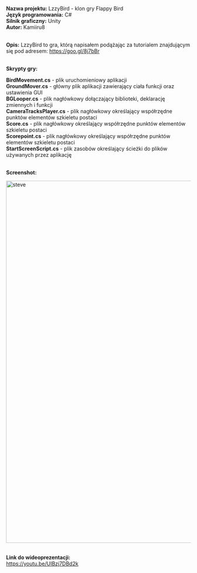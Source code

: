 <b>Nazwa projektu:</b> LzzyBird - klon gry Flappy Bird <br/>
<b>Język programowania:</b> C# <br/>
<b>Silnik graficzny:</b> Unity <br/>
<b>Autor:</b> Kamiiru8<br/><br/>

<b>Opis:</b> LzzyBird to gra, którą napisałem podążając za tutorialem znajdującym się pod adresem: https://goo.gl/8j7bBr<br/><br/>

<b>Skrypty gry:</b><br/>

<b>BirdMovement.cs</b> - plik uruchomieniowy aplikacji<br/>
<b>GroundMover.cs</b> - główny plik aplikacji zawierający ciała funkcji oraz ustawienia GUI<br/>
<b>BGLooper.cs</b> - plik nagłówkowy dołączający biblioteki, deklarację zmiennych i funkcji<br/>
<b>CameraTracksPlayer.cs</b> - plik nagłówkowy określający współrzędne punktów elementów szkieletu postaci <br/>
<b>Score.cs</b> - plik nagłówkowy określający współrzędne punktów elementów szkieletu postaci <br/>
<b>Scorepoint.cs</b> - plik nagłówkowy określający współrzędne punktów elementów szkieletu postaci <br/>
<b>StartScreenScript.cs</b> - plik zasobów określający ścieżki do plików używanych przez aplikację<br/></br>

<b>Screenshot:</b><br/>

<img width="987" alt="steve" src="https://user-images.githubusercontent.com/29763402/27771396-f6da87a2-5f4d-11e7-9baa-88bcbeadc329.png"><br/><br/>

<b>Link do wideoprezentacji:</b><br/>
https://youtu.be/UIBzj7DBd2k
